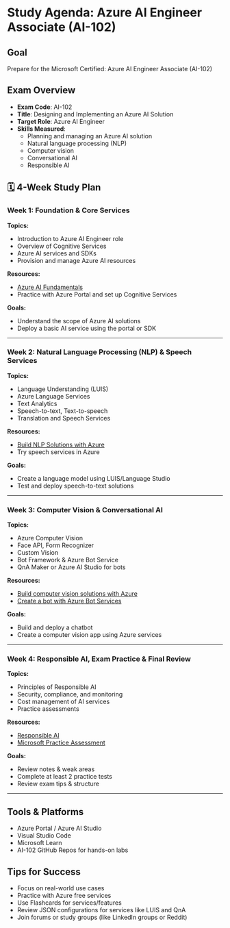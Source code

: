 
# Study Agenda: Azure AI Engineer Associate (AI-102)

## Goal
Prepare for the Microsoft Certified: Azure AI Engineer Associate (AI-102)

## Exam Overview
- **Exam Code**: AI-102
- **Title**: Designing and Implementing an Azure AI Solution
- **Target Role**: Azure AI Engineer
- **Skills Measured**:
  - Planning and managing an Azure AI solution
  - Natural language processing (NLP)
  - Computer vision
  - Conversational AI
  - Responsible AI

## 🗓️ 4-Week Study Plan

### Week 1: Foundation & Core Services
**Topics:**
- Introduction to Azure AI Engineer role
- Overview of Cognitive Services
- Azure AI services and SDKs
- Provision and manage Azure AI resources

**Resources:**
- [Azure AI Fundamentals](https://learn.microsoft.com/en-us/training/paths/get-started-azure-ai-fundamentals/)
- Practice with Azure Portal and set up Cognitive Services

**Goals:**
- Understand the scope of Azure AI solutions
- Deploy a basic AI service using the portal or SDK

---

### Week 2: Natural Language Processing (NLP) & Speech Services
**Topics:**
- Language Understanding (LUIS)
- Azure Language Services
- Text Analytics
- Speech-to-text, Text-to-speech
- Translation and Speech Services

**Resources:**
- [Build NLP Solutions with Azure](https://learn.microsoft.com/en-us/training/modules/build-nlp-solutions-azure/)
- Try speech services in Azure

**Goals:**
- Create a language model using LUIS/Language Studio
- Test and deploy speech-to-text solutions

---

### Week 3: Computer Vision & Conversational AI
**Topics:**
- Azure Computer Vision
- Face API, Form Recognizer
- Custom Vision
- Bot Framework & Azure Bot Service
- QnA Maker or Azure AI Studio for bots

**Resources:**
- [Build computer vision solutions with Azure](https://learn.microsoft.com/en-us/training/modules/build-computer-vision-solutions-azure/)
- [Create a bot with Azure Bot Services](https://learn.microsoft.com/en-us/training/modules/create-bots-azure-bot-service/)

**Goals:**
- Build and deploy a chatbot
- Create a computer vision app using Azure services

---

### Week 4: Responsible AI, Exam Practice & Final Review
**Topics:**
- Principles of Responsible AI
- Security, compliance, and monitoring
- Cost management of AI services
- Practice assessments

**Resources:**
- [Responsible AI](https://learn.microsoft.com/en-us/azure/architecture/guide/responsible-ai/)
- [Microsoft Practice Assessment](https://learn.microsoft.com/en-us/credentials/certifications/azure-ai-engineer/?practice-assessment-type=certification)

**Goals:**
- Review notes & weak areas
- Complete at least 2 practice tests
- Review exam tips & structure

---

## Tools & Platforms
- Azure Portal / Azure AI Studio
- Visual Studio Code
- Microsoft Learn
- AI-102 GitHub Repos for hands-on labs

## Tips for Success
- Focus on real-world use cases
- Practice with Azure free services
- Use Flashcards for services/features
- Review JSON configurations for services like LUIS and QnA
- Join forums or study groups (like LinkedIn groups or Reddit)
